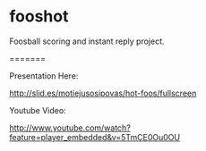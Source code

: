 fooshot
=======

Foosball scoring and instant reply project.

=======

Presentation Here:

http://slid.es/motiejusosipovas/hot-foos/fullscreen

Youtube Video:

http://www.youtube.com/watch?feature=player_embedded&v=5TmCE0Ou0OU

